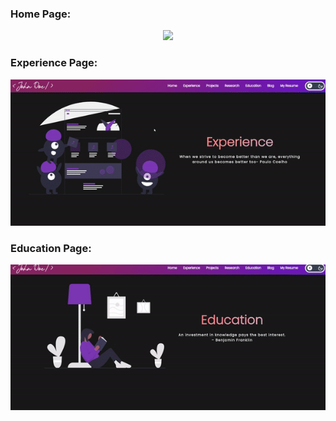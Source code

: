 ### Home Page:

<p align="center"><img src="./readme_assets/Home_Page.gif"></p>

### Experience Page:

<p align="center"><img src="./readme_assets/Experience_Page.gif"></p>

### Education Page:

<p align="center"><img src="./readme_assets/Education_Page.gif"></p>

